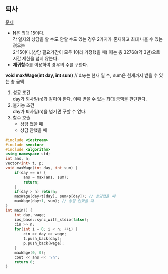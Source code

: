 ## 퇴사
[문제](https://www.acmicpc.net/problem/14501)
* N은 최대 15이다.  
각 일자의 상담을 할 수도 안할 수도 있는 경우 2가지가 존재하고 최대 나올 수 있는 경우는  
2^15이다.(상담 필요기간이 모두 1이라 가정했을 때) 이는 총 32768(약 3만)으로 시간 제한을 넘지 않는다.
* **재귀함수**를 이용하여 경우의 수를 구한다.  

**void maxWage(int day, int sum)** // day는 현재 일 수, sum은 현재까지 받을 수 있는 총 금액  
1. 성공 조건  
day가 퇴사일(n)과 같아야 한다. 이때 받을 수 있는 최대 금액을 판단한다.
2. 불가능 조건  
day가 퇴사일(n)을 넘기면 구할 수 없다.  
3. 함수 호출  
    - 상담 했을 때
    - 상담 안했을 때

```c++
#include <iostream>
#include <vector>
#include <algorithm>
using namespace std;
int ans, n;
vector<int> t, p;
void maxWage(int day, int sum) {
    if(day == n) {
        ans = max(ans, sum);
        return;
    } 
    if(day > n) return;
    maxWage(day+t[day], sum+p[day]); // 상담했을 때
    maxWage(day+1, sum); // 상담 안했을 때
}
int main() {
    int day, wage;
    ios_base::sync_with_stdio(false);
    cin >> n;
    for(int i = 0; i < n; ++i) {
        cin >> day >> wage;
        t.push_back(day);
        p.push_back(wage);
    }
    maxWage(0, 0);
    cout << ans << '\n';
    return 0;
}
```
